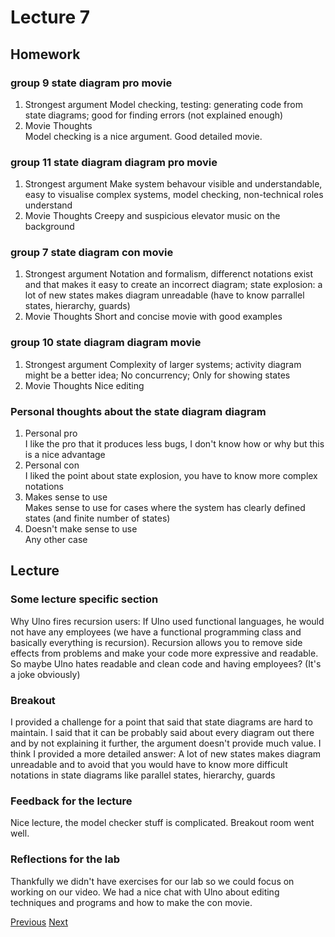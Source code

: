 # Lecture 7
## Homework
### group 9 state diagram pro movie
1. Strongest argument
Model checking, testing: generating code from state diagrams; good for finding errors (not explained enough)
2. Movie Thoughts  
Model checking is a nice argument. Good detailed movie.
### group 11 state diagram diagram pro movie
1. Strongest argument
Make system behavour visible and understandable, easy to visualise complex systems, model checking, non-technical roles understand
2. Movie Thoughts
Creepy and suspicious elevator music on the background
### group 7 state diagram con movie
1. Strongest argument
Notation and formalism, differenct notations exist and that makes it easy to create an incorrect diagram; state explosion: a lot of new states makes diagram unreadable (have to know parrallel states, hierarchy, guards)
2. Movie Thoughts
Short and concise movie with good examples
### group 10 state diagram diagram movie
1. Strongest argument
Complexity of larger systems; activity diagram might be a better idea; No concurrency; Only for showing states
2. Movie Thoughts
Nice editing
### Personal thoughts about the state diagram diagram
1. Personal pro    
I like the pro that it produces less bugs, I don't know how or why but this is a nice advantage
2. Personal con   
I liked the point about state explosion, you have to know more complex notations 
3. Makes sense to use  
Makes sense to use for cases where the system has clearly defined states (and finite number of states)
4. Doesn't make sense to use    
Any other case

## Lecture
### Some lecture specific section
Why Ulno fires recursion users: If Ulno used functional languages, he would not have any employees (we have a functional programming class and basically everything is recursion). Recursion allows you to remove side effects from problems and make your code more expressive and readable. So maybe Ulno hates readable and clean code and having employees? (It's a joke obviously)
### Breakout
I provided a challenge for a point that said that state diagrams are hard to maintain. I said that it can be probably said about every diagram out there and by not explaining it further, the argument doesn't provide much value. I think I provided a more detailed answer: A lot of new states makes diagram unreadable and to avoid that you would have to know more difficult notations in state diagrams like parallel states, hierarchy, guards
### Feedback for the lecture
Nice lecture, the model checker stuff is complicated. Breakout room went well.

### Reflections for the lab
Thankfully we didn't have exercises for our lab so we could focus on working on our video. We had a nice chat with Ulno about editing techniques and programs and how to make the con movie.

[Previous](./Reflections/lecture6.md) [Next](./Reflections/lecture8.md)